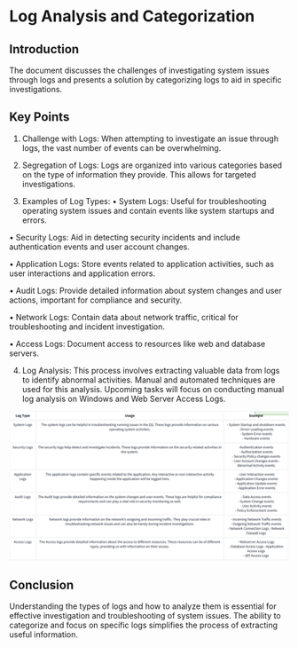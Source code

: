 #  Log Analysis and Categorization 

## Introduction 
The document discusses the challenges of investigating system issues through logs and presents a solution by categorizing logs to aid in specific investigations. 

## Key Points 
1. Challenge with Logs: When attempting to investigate an issue through logs, the vast number of events can be overwhelming. 

2. Segregation of Logs: Logs are organized into various categories based on the type of information they provide. This allows for targeted investigations. 

3. Examples of Log Types: 
• System Logs: Useful for troubleshooting operating system issues and contain events like system startups and errors. 

• Security Logs: Aid in detecting security incidents and include authentication events and user account changes. 

• Application Logs: Store events related to application activities, such as user interactions and application errors. 

• Audit Logs: Provide detailed information about system changes and user actions, important for compliance and security. 

• Network Logs: Contain data about network traffic, critical for troubleshooting and incident investigation.
 
• Access Logs: Document access to resources like web and database servers. 

4. Log Analysis: This process involves extracting valuable data from logs to identify abnormal activities. Manual and automated techniques are used for this analysis. Upcoming tasks will focus on conducting manual log analysis on Windows and Web Server Access Logs. 

![alt text](image.png)


## Conclusion 
Understanding the types of logs and how to analyze them is essential for effective investigation and troubleshooting of system issues. The ability to categorize and focus on specific logs simplifies the process of extracting useful information.

